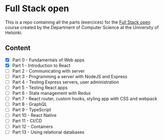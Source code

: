 # Full Stack open

This is a repo containing all the parts (exercices) for the [Full Stack open](https://fullstackopen.com/en/) course 
created by the Department of Computer Science at the University of Helsinki.

## Content

- [x] Part 0 - Fundamentals of Web apps
- [x] Part 1 - Introduction to React
- [ ] Part 2 - Communicating with server
- [ ] Part 3 - Programming a server with NodeJS and Express
- [ ] Part 4 - Testing Express servers, user administration
- [ ] Part 5 - Testing React apps
- [ ] Part 6 - State management with Redux
- [ ] Part 7 - React router, custom hooks, styling app with CSS and webpack
- [ ] Part 8 - GraphQL
- [ ] Part 9 - TypeScript
- [ ] Part 10 - React Native
- [ ] Part 11 - CI/CD
- [ ] Part 12 - Containers
- [ ] Part 13 - Using relational databases
